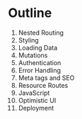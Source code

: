 # Outline

1. Nested Routing
2. Styling
3. Loading Data
4. Mutations
5. Authentication
6. Error Handling
7. Meta tags and SEO
8. Resource Routes
9. JavaScript
10. Optimistic UI
11. Deployment
